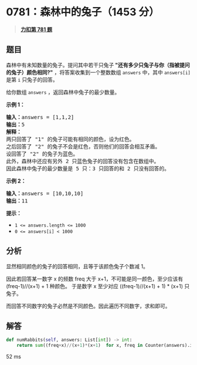 # 0781：森林中的兔子（1453 分）


> <u>**[力扣第 781 题](https://leetcode.cn/problems/rabbits-in-forest/)**</u>

## 题目

<p>森林中有未知数量的兔子。提问其中若干只兔子<strong> "还有多少只兔子与你（指被提问的兔子）颜色相同?"</strong> ，将答案收集到一个整数数组 <code>answers</code> 中，其中 <code>answers[i]</code> 是第 <code>i</code> 只兔子的回答。</p>

<p>给你数组 <code>answers</code> ，返回森林中兔子的最少数量。</p>



<p><strong>示例 1：</strong></p>

<pre>
<strong>输入：</strong>answers = [1,1,2]
<strong>输出：</strong>5
<strong>解释：</strong>
两只回答了 "1" 的兔子可能有相同的颜色，设为红色。
之后回答了 "2" 的兔子不会是红色，否则他们的回答会相互矛盾。
设回答了 "2" 的兔子为蓝色。
此外，森林中还应有另外 2 只蓝色兔子的回答没有包含在数组中。
因此森林中兔子的最少数量是 5 只：3 只回答的和 2 只没有回答的。
</pre>

<p><strong>示例 2：</strong></p>

<pre>
<strong>输入：</strong>answers = [10,10,10]
<strong>输出：</strong>11
</pre>



<p><strong>提示：</strong></p>

<ul>
<li><code>1 &lt;= answers.length &lt;= 1000</code></li>
<li><code>0 &lt;= answers[i] &lt; 1000</code></li>
</ul>




## 分析

显然相同颜色的兔子的回答相同，且等于该颜色兔子个数减 1。

因此若回答某一数字 x 的频数 freq 大于 x+1，不可能是同一颜色，至少应该有  (freq-1)//(x+1) + 1 种颜色。
于是数字 x 至少对应 ((freq-1)//(x+1) + 1) * (x+1) 只兔子。

而回答不同数字的兔子必然是不同颜色。因此遍历不同数字，求和即可。


## 解答

```python
def numRabbits(self, answers: List[int]) -> int:
	return sum((freq+x)//(x+1)*(x+1)  for x, freq in Counter(answers).items()) 
```

52 ms


